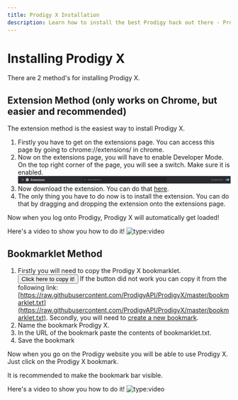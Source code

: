 ```yaml
---
title: Prodigy X Installation
description: Learn how to install the best Prodigy hack out there - Prodigy X!
---
```


# Installing Prodigy X

There are 2 method's for installing Prodigy X.

<script async src="https://pagead2.googlesyndication.com/pagead/js/adsbygoogle.js?client=ca-pub-8981394123170949"
     crossorigin="anonymous"></script>
<!-- Ad Unit 1 -->
<ins class="adsbygoogle"
     style="display:block"
     data-ad-client="ca-pub-8981394123170949"
     data-ad-slot="1878857878"
     data-ad-format="auto"
     data-full-width-responsive="true"></ins>
<script>
     (adsbygoogle = window.adsbygoogle || []).push({});
</script>

## Extension Method (only works on Chrome, but easier and recommended)

The extension method is the easiest way to install Prodigy X.

1. Firstly you have to get on the extensions page. You can access this page by going to chrome://extensions/ in chrome.
2. Now on the extensions page, you will have to enable Developer Mode. On the top right corner of the page, you will see a switch. Make sure it is enabled.
   ![Example](images/developer%20mode%20chrome.jpg)
3. Now download the extension. You can do that [here](https://github.com/ProdigyAPI/ProdigyXLoaderZIP/raw/main/build.zip).
4. The only thing you have to do now is to install the extension. You can do that by dragging and dropping the extension onto the extensions page.

Now when you log onto Prodigy, Prodigy X will automatically get loaded!

Here's a video to show you how to do it!
![type:video](https://www.youtube.com/embed/zbZc-TPtFJQ)

<script async src="https://pagead2.googlesyndication.com/pagead/js/adsbygoogle.js?client=ca-pub-8981394123170949"
     crossorigin="anonymous"></script>
<!-- Ad Unit 1 -->
<ins class="adsbygoogle"
     style="display:block"
     data-ad-client="ca-pub-8981394123170949"
     data-ad-slot="1878857878"
     data-ad-format="auto"
     data-full-width-responsive="true"></ins>
<script>
     (adsbygoogle = window.adsbygoogle || []).push({});
</script>

## Bookmarklet Method

1. Firstly you will need to copy the Prodigy X bookmarklet.
   <button class="md-button md-button--primary small-button long-transition" id="copy-button">Click here to copy it!</button>
   If the button did not work you can copy it from the following link: [https://raw.githubusercontent.com/ProdigyAPI/ProdigyX/master/bookmarklet.txt](https://raw.githubusercontent.com/ProdigyAPI/ProdigyX/master/bookmarklet.txt). Secondly, you will need to [create a new bookmark](creating-bookmarks.md).
3. Name the bookmark Prodigy X.
4. In the URL of the bookmark paste the contents of bookmarklet.txt.
5. Save the bookmark

Now when you go on the Prodigy website you will be able to use Prodigy X. Just click on the Prodigy X bookmark.

It is recommended to make the bookmark bar visible.

Here's a video to show you how to do it!
![type:video](https://www.youtube.com/embed/z2xQ-aOmrWA)

<script async src="https://pagead2.googlesyndication.com/pagead/js/adsbygoogle.js?client=ca-pub-8981394123170949"
     crossorigin="anonymous"></script>
<!-- Ad Unit 1 -->
<ins class="adsbygoogle"
     style="display:block"
     data-ad-client="ca-pub-8981394123170949"
     data-ad-slot="1878857878"
     data-ad-format="auto"
     data-full-width-responsive="true"></ins>
<script>
     (adsbygoogle = window.adsbygoogle || []).push({});
</script>
